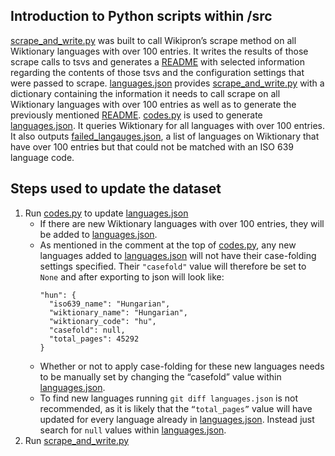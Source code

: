 ## Introduction to Python scripts within /src

[scrape_and_write.py](./src/scrape_and_write.py) was built to call Wikipron’s scrape method on all Wiktionary languages with over 100 entries. It writes the results of those scrape calls to tsvs and generates a [README](./tsv/README.md) with selected information regarding the contents of those tsvs and the configuration settings that were passed to scrape.
[languages.json](./src/languages.json) provides [scrape_and_write.py](./src/scrape_and_write.py) with a dictionary containing the information it needs to call scrape on all Wiktionary languages with over 100 entries as well as to generate the previously mentioned [README](./tsv/README.md). [codes.py](./src/codes.py) is used to generate [languages.json](./src/languages.json). It queries Wiktionary for all languages with over 100 entries. It also outputs [failed_langauges.json](./src/failed_languages.json), a list of languages on Wiktionary that have over 100 entries but that could not be matched with an ISO 639 language code.

## Steps used to update the dataset
1. Run [codes.py](./src/codes.py) to update [languages.json](./src/languages.json)
    - If there are new Wiktionary languages with over 100 entries, they will be added to [languages.json](./src/languages.json). 
    - As mentioned in the comment at the top of [codes.py](./src/codes.py), any new languages added to [languages.json](./src/languages.json) will not have their case-folding settings specified. Their `"casefold"` value will therefore be set to `None` and after exporting to json will look like: 
        ```
        "hun": {
          "iso639_name": "Hungarian",
          "wiktionary_name": "Hungarian",
          "wiktionary_code": "hu",
          "casefold": null,
          "total_pages": 45292
        }
        ```
    - Whether or not to apply case-folding for these new languages needs to be manually set by changing the “casefold” value within [languages.json](./src/languages.json).
    - To find new languages running `git diff languages.json` is not recommended, as it is likely that the `“total_pages”` value will have updated for every language already in [languages.json](./src/languages.json). Instead just search for `null` values within [languages.json](./src/languages.json).
2. Run [scrape_and_write.py](./src/scrape_and_write.py)